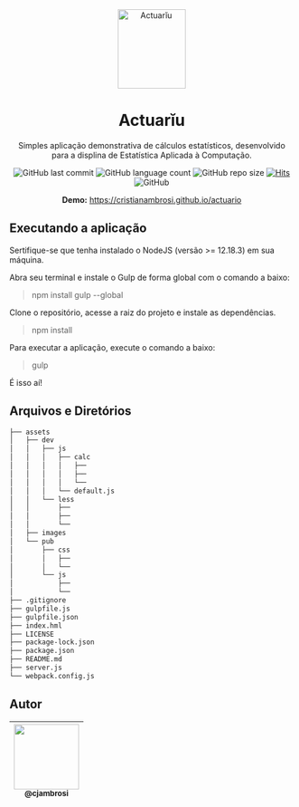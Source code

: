 <div align="center">
  <img src="https://user-images.githubusercontent.com/9125404/82073371-87cca380-96af-11ea-9c1e-55ec559e5432.png" width=120px height=140px alt="Actuarĭu" />
</div>

<div align="center">

# Actuarĭu

Simples aplicação demonstrativa de cálculos estatísticos, desenvolvido para a displina de Estatística Aplicada à Computação.

![GitHub last commit](https://img.shields.io/github/last-commit/cjambrosi/actuario?color=%2379C83D&label=Last%20Commit)
![GitHub language count](https://img.shields.io/github/languages/count/cjambrosi/actuario?label=Languages)
![GitHub repo size](https://img.shields.io/github/repo-size/cjambrosi/actuario?label=Repo.%20Size)
[![Hits](https://hits.seeyoufarm.com/api/count/incr/badge.svg?url=https%3A%2F%2Fgithub.com%2Fcjambrosi%2Factuario&count_bg=%2379C83D&title_bg=%23555555&icon=&icon_color=%23E7E7E7&title=Hits&edge_flat=false)](https://hits.seeyoufarm.com)
![GitHub](https://img.shields.io/github/license/cjambrosi/pactuario?label=Licence)

**Demo:** https://cristianambrosi.github.io/actuario

</div>

## Executando a aplicação

Sertifique-se que tenha instalado o NodeJS (versão >= 12.18.3) em sua máquina.

Abra seu terminal e instale o Gulp de forma global com o comando a baixo:

> npm install gulp --global

Clone o repositório, acesse a raiz do projeto e instale as dependências.

> npm install

Para executar a aplicação, execute o comando a baixo:

> gulp

É isso aí!

## Arquivos e Diretórios

```bash
├── assets
│   ├── dev
│   │   ├── js
│   │   │   ├── calc
│   │   │   │   ├──
│   │   │   │   ├──
│   │   │   │   └──
│   │   │   └── default.js
│   │   └── less
│   │       ├──
│   │       ├──
│   │       └──
│   ├── images
│   └── pub
│       ├── css
│       │   ├──
│       │   └──
│       └── js
│           ├──
│           └──
├── .gitignore
├── gulpfile.js
├── gulpfile.json
├── index.hml
├── LICENSE
├── package-lock.json
├── package.json
├── README.md
├── server.js
└── webpack.config.js
```

## Autor

| [<img src="https://avatars3.githubusercontent.com/u/9125404?s=460&v=4" width=115><br><sub>@cjambrosi</sub>](https://www.linkedin.com/in/cjambrosi)
| :---: |
